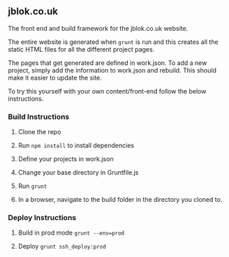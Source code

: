 ## jblok.co.uk

The front end and build framework for the jblok.co.uk website.

The entire website is generated when `grunt` is run and this creates all the static HTML files for all the different project pages.

The pages that get generated are defined in work.json. To add a new project, simply add the information to work.json and rebuild. This should make it easier to update the site.

To try this yourself with your own content/front-end follow the below instructions.

### Build Instructions

1) Clone the repo

2) Run `npm install` to install dependencies

3) Define your projects in work.json

4) Change your base directory in Gruntfile.js

5) Run `grunt`

6) In a browser, navigate to the build folder in the directory you cloned to.


### Deploy Instructions

1) Build in prod mode `grunt --env=prod`

2) Deploy `grunt ssh_deploy:prod`
